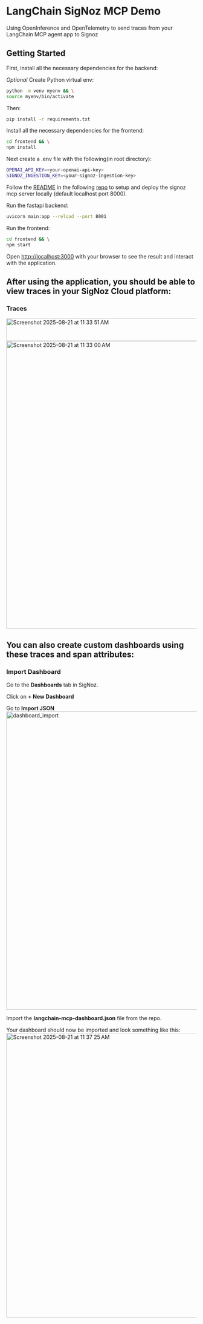 # LangChain SigNoz MCP Demo

Using OpenInference and OpenTelemetry to send traces from your LangChain MCP agent app to Signoz

## Getting Started
First, install all the necessary dependencies for the backend:

*Optional*
Create Python virtual env:
```bash
python -m venv myenv && \
source myenv/bin/activate
```
Then:
```bash
pip install -r requirements.txt
```

Install all the necessary dependencies for the frontend:
```bash
cd frontend && \
npm install
```

Next create a .env file with the following(in root directory):
```bash
OPENAI_API_KEY=<your-openai-api-key>
SIGNOZ_INGESTION_KEY=<your-signoz-ingestion-key>
```

Follow the [README](https://github.com/DrDroidLab/signoz-mcp-server/blob/master/README.md) in the following [repo](https://github.com/DrDroidLab/signoz-mcp-server) to setup and deploy the signoz mcp server locally (default localhost port 8000).

Run the fastapi backend:
```bash
uvicorn main:app --reload --port 8001
```

Run the frontend:
```bash
cd frontend && \
npm start
```

Open [http://localhost:3000](http://localhost:3000) with your browser to see the result and interact with the application.

## After using the application, you should be able to view traces in your SigNoz Cloud platform:

### Traces
 <img width="1093" height="60" alt="Screenshot 2025-08-21 at 11 33 51 AM" src="https://github.com/user-attachments/assets/77e83917-8d3a-4b55-a4ff-a4a32d6db9cf" />
 <img width="1456" height="761" alt="Screenshot 2025-08-21 at 11 33 00 AM" src="https://github.com/user-attachments/assets/1120344b-5da8-4d92-8514-b6080686b672" />




## You can also create custom dashboards using these traces and span attributes:

### Import Dashboard
Go to the **Dashboards** tab in SigNoz.

Click on **+ New Dashboard**

Go to **Import JSON**
<img width="1510" height="788" alt="dashboard_import" src="https://github.com/user-attachments/assets/31bd73c5-84d2-4cd5-9bc0-be8a8169043b" />


Import the **langchain-mcp-dashboard.json** file from the repo.

Your dashboard should now be imported and look something like this:
<img width="1446" height="752" alt="Screenshot 2025-08-21 at 11 37 25 AM" src="https://github.com/user-attachments/assets/48f3d8ef-bfe0-4a85-a87d-20923b15bb58" />

